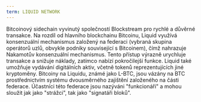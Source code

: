 ```yaml
---
term: LIQUID NETWORK
---
```


Bitcoinový sidechain vyvinutý společností Blockstream pro rychlé a důvěrné transakce. Na rozdíl od hlavního blockchainu Bitcoinu, Liquid využívá konsenzuální mechanismus založený na federaci (vybraná skupina operátorů uzlů, obvykle podniky související s Bitcoinem), čímž nahrazuje Nakamotův konsenzuální mechanismus. Tento přístup výrazně urychluje transakce a snižuje náklady, zatímco nabízí pokročilejší funkce. Liquid také umožňuje vydávání digitálních aktiv, včetně tokenů reprezentujících jiné kryptoměny. Bitcoiny na Liquidu, známé jako L-BTC, jsou vázány na BTC prostřednictvím systému dvousměrného zajištění založeného na části federace. Účastníci této federace jsou nazýváni "funkcionáři" a mohou sloužit jak jako "strážci", tak jako "signatáři bloků".